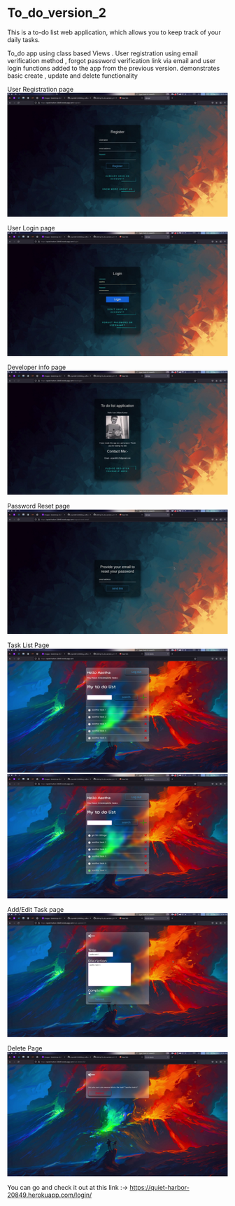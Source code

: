 # To_do_version_2
This is a to-do list web application, which allows you to keep track of your daily tasks.

To_do app using class based Views . User registration using email verification method , forgot password verification link via email and user login functions added to the app from the previous version. demonstrates basic create , update and delete functionality

User Registration page
![](preview_images/1.png) 

User Login page
![](preview_images/3.png)

Developer info page
![](preview_images/2.png) 

Password Reset page
![](preview_images/4.png) 

Task List Page
![](preview_images/5.png) 
![](preview_images/6.png)

Add/Edit Task page
![](preview_images/7.png)

Delete Page
![](preview_images/8.png) 

You can go and check it out at this link
:-> https://quiet-harbor-20849.herokuapp.com/login/
